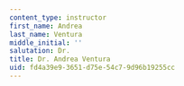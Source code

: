 ```yaml
---
content_type: instructor
first_name: Andrea
last_name: Ventura
middle_initial: ''
salutation: Dr.
title: Dr. Andrea Ventura
uid: fd4a39e9-3651-d75e-54c7-9d96b19255cc
---
```

